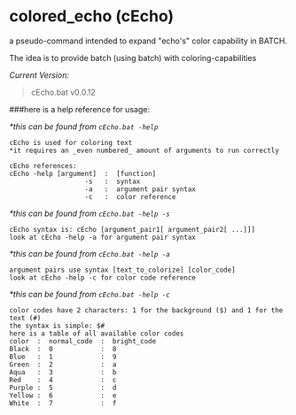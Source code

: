 # colored_echo (cEcho)
a pseudo-command intended to expand "echo's" color capability in BATCH.

The idea is to provide batch (using batch) with coloring-capabilities

_Current Version:_

> cEcho.bat v0.0.12

###here is a help reference for usage:

_\*this can be found from ```cEcho.bat -help```_
```
cEcho is used for coloring text 
*it requires an _even numbered_ amount of arguments to run correctly

cEcho references:
cEcho -help [argument]  :  [function]
                   -s   :  syntax
                   -a   :  argument pair syntax
                   -c   :  color reference
```

_\*this can be found from ```cEcho.bat -help -s```_
```
cEcho syntax is: cEcho [argument_pair1[ argument_pair2[ ...]]]
look at cEcho -help -a for argument pair syntax
```

_\*this can be found from ```cEcho.bat -help -a```_
```
argument pairs use syntax [text_to_colorize] [color_code]
look at cEcho -help -c for color code reference
```

_\*this can be found from ```cEcho.bat -help -c```_
```
color codes have 2 characters: 1 for the background ($) and 1 for the text (#)
the syntax is simple: $#
here is a table of all available color codes
color  :  normal_code  :  bright_code
Black  :  0            :  8
Blue   :  1            :  9
Green  :  2            :  a
Aqua   :  3            :  b
Red    :  4            :  c
Purple :  5            :  d
Yellow :  6            :  e
White  :  7            :  f
```
